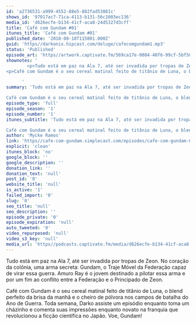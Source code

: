 ```yaml
---
id: 'a2736531-a999-4552-88e5-882fad53881c'
shows_id: '97017ac7-71ca-4113-b131-56c1003ec136'
media_id: 'd626ecfe-b134-41cf-aca8-24d5327d3cff'
title: 'Café com Gundam #01'
itunes_title: 'Café com Gundam #01'
published_date: '2018-08-18T115801.000Z'
guid: 'https//darkonix.hipcast.com/deluge/cafecomgundam1.mp3'
status: 'Published'
episode_art: 'https//artwork.captivate.fm/569ca17e-0084-40f6-99cf-5bf50ae5d69b/1005-itunes-1582369201.jpg'
shownotes: '
        <p>Tudo está em paz na Ala 7, até ser invadida por tropas de Zeon. No coração da colônia, uma arma secreta Gundam, o Traje Móvel da Federação capaz de virar essa guerra. Amuro Ray é o jovem destinado a pilotar essa arma e por um fim ao conflito entre a Federação e o Principado de Zeon.</p>
<p>Café com Gundam é o seu cereal matinal feito de titânio de Luna, o blend perfeito da brisa da manhã e o cheiro de pólvora nos campos de batalha do Ano de Guerra. Toda semana, Darko assiste um episódio enquanto toma um cházinho e comenta suas impressões enquanto novato na franquia que revolucionou a ficção científica no Japão. Voe, Gundam!</p>

      '
summary: 'Tudo está em paz na Ala 7, até ser invadida por tropas de Zeon. No coração da colônia, uma arma secreta Gundam, o Traje Móvel da Federação capaz de virar essa guerra. Amuro Ray é o jovem destinado a pilotar essa arma e por um fim ao conflito entre a Federação e o Principado de Zeon.

Café com Gundam é o seu cereal matinal feito de titânio de Luna, o blend perfeito da brisa da manhã e o cheiro de pólvora nos campos de batalha do Ano de Guerra. Toda semana, Darko assiste um episódio enquanto toma um cházinho e comenta suas impressões enquanto novato na franquia que revolucionou a ficção científica no Japão. Voe, Gundam!'
episode_type: 'full'
episode_season: '1'
episode_number: '1'
itunes_subtitle: 'Tudo está em paz na Ala 7, até ser invadida por tropas de Zeon. No coração da colônia, uma arma secreta Gundam, o Traje Móvel da Federação capaz de virar essa guerra. Amuro Ray é o jovem destinado a pilotar essa arma e por um fim ao conflito entre a Federação e o Principado de Zeon.

Café com Gundam é o seu cereal matinal feito de titânio de Luna, o blend perfeito da brisa da manhã e o cheiro de pólvora nos campos de batalha do Ano de Guerra. Toda semana, Darko assiste um episódio enquanto toma um cházinho e comenta suas impressões enquanto novato na franquia que revolucionou a ficção científica no Japão. Voe, Gundam!'
author: 'Mycke Ramos'
link: 'https//cafe-com-gundam.simplecast.com/episodes/cafe-com-gundam-01-ELDxR7y4'
explicit: 'clean'
itunes_block: 'no'
google_block: ''
google_description: ''
donation_link: ''
donation_text: 'null'
post_id: '0'
website_title: 'null'
is_active: '1'
failed_import: '0'
slug: '0'
seo_title: 'null'
seo_description: ''
episode_private: '0'
episode_expiration: 'null'
auto_tweeted: '0'
video_repurposed: 'null'
video_s3_key: 'null'
media_url: 'https//podcasts.captivate.fm/media/d626ecfe-b134-41cf-aca8-24d5327d3cff/cafecomgundam1_tc.mp3'
---
```

Tudo está em paz na Ala 7, até ser invadida por tropas de Zeon. No coração da colônia, uma arma secreta: Gundam, o Traje Móvel da Federação capaz de virar essa guerra. Amuro Ray é o jovem destinado a pilotar essa arma e por um fim ao conflito entre a Federação e o Principado de Zeon.

Café com Gundam é o seu cereal matinal feito de titânio de Luna, o blend perfeito da brisa da manhã e o cheiro de pólvora nos campos de batalha do Ano de Guerra. Toda semana, Darko assiste um episódio enquanto toma um cházinho e comenta suas impressões enquanto novato na franquia que revolucionou a ficção científica no Japão. Voe, Gundam!